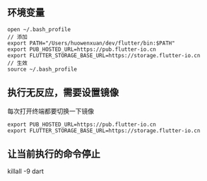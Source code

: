 
## 环境变量

```
open ~/.bash_profile
// 添加
export PATH="/Users/huowenxuan/dev/flutter/bin:$PATH"
export PUB_HOSTED_URL=https://pub.flutter-io.cn
export FLUTTER_STORAGE_BASE_URL=https://storage.flutter-io.cn
// 生效
source ~/.bash_profile
```
## 执行无反应，需要设置镜像

每次打开终端都要切换一下镜像

```
export PUB_HOSTED_URL=https://pub.flutter-io.cn
export FLUTTER_STORAGE_BASE_URL=https://storage.flutter-io.cn
```

## 让当前执行的命令停止
killall -9 dart


